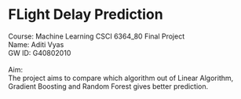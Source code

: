 # FLight Delay Prediction
Course: Machine Learning CSCI 6364_80 Final Project <br>
Name: Aditi Vyas <br>
GW ID: G40802010 <br>
<br>
Aim: <br>
The project aims to compare which algorithm out of Linear Algorithm, Gradient Boosting and Random Forest gives better prediction.
